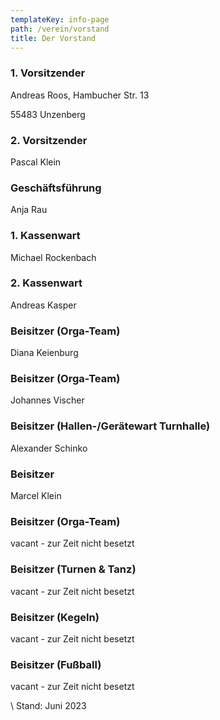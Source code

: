 ```yaml
---
templateKey: info-page
path: /verein/vorstand
title: Der Vorstand
---
```

### 1. Vorsitzender

Andreas Roos, Hambucher Str. 13 

55483 Unzenberg

### 2. Vorsitzender

Pascal Klein

### Geschäftsführung

Anja Rau

### 1. Kassenwart

Michael Rockenbach

### 2. Kassenwart

Andreas Kasper

### Beisitzer (Orga-Team)

Diana Keienburg

### Beisitzer (Orga-Team)

Johannes Vischer

### Beisitzer (Hallen-/Gerätewart Turnhalle)

Alexander Schinko

### Beisitzer

Marcel Klein

### Beisitzer (Orga-Team)

vacant - zur Zeit nicht besetzt

### Beisitzer (Turnen & Tanz)

vacant - zur Zeit nicht besetzt

### Beisitzer (Kegeln)

vacant - zur Zeit nicht besetzt

### Beisitzer (Fußball)

vacant - zur Zeit nicht besetzt



\    Stand: Juni 2023